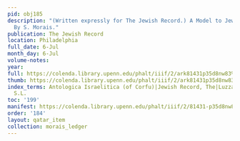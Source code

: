 ```yaml
---
pid: obj185
description: "(Written expressly for The Jewish Record.) A Model to Jewish Youths.
  By S. Morais."
publication: The Jewish Record
location: Philadelphia
full_date: 6-Jul
month_day: 6-Jul
volume-notes:
year:
full: https://colenda.library.upenn.edu/phalt/iiif/2/ark81431p35d8nw83%2FSHA256E-s7819663--be92bd180ee4d14d24d5598684e2296a6cc0a5871acf4c62754d5c7dd77ff722.jpeg/full/3500,/0/default.jpg
thumb: https://colenda.library.upenn.edu/phalt/iiif/2/ark81431p35d8nw83%2FSHA256E-s7819663--be92bd180ee4d14d24d5598684e2296a6cc0a5871acf4c62754d5c7dd77ff722.jpeg/full/!200,200/0/default.jpg
index_terms: Antologica Israelitica (of Corfu)|Jewish Record, The|Luzzatto, Philoxene|Rapoport,
  S.L.
toc: '199'
manifest: https://colenda.library.upenn.edu/phalt/iiif/2/81431-p35d8nw83/manifest
order: '184'
layout: qatar_item
collection: morais_ledger
---
```

